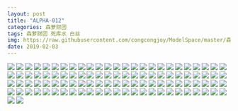 ```yaml
---
layout: post
title: "ALPHA-012"
categories: 森萝财团
tags: 森萝财团 死库水 白丝
img: https://raw.githubusercontent.com/congcongjoy/ModelSpace/master/森萝财团/ALPHA/ALPHA-012/honghuatu.net(1).jpg
date: 2019-02-03
---
```



![](https://raw.githubusercontent.com/congcongjoy/ModelSpace/master/森萝财团/ALPHA/ALPHA-012/honghuatu.net(1).jpg)
![](https://raw.githubusercontent.com/congcongjoy/ModelSpace/master/森萝财团/ALPHA/ALPHA-012/honghuatu.net(2).jpg)
![](https://raw.githubusercontent.com/congcongjoy/ModelSpace/master/森萝财团/ALPHA/ALPHA-012/honghuatu.net(3).jpg)
![](https://raw.githubusercontent.com/congcongjoy/ModelSpace/master/森萝财团/ALPHA/ALPHA-012/honghuatu.net(4).jpg)
![](https://raw.githubusercontent.com/congcongjoy/ModelSpace/master/森萝财团/ALPHA/ALPHA-012/honghuatu.net(5).jpg)
![](https://raw.githubusercontent.com/congcongjoy/ModelSpace/master/森萝财团/ALPHA/ALPHA-012/honghuatu.net(6).jpg)
![](https://raw.githubusercontent.com/congcongjoy/ModelSpace/master/森萝财团/ALPHA/ALPHA-012/honghuatu.net(7).jpg)
![](https://raw.githubusercontent.com/congcongjoy/ModelSpace/master/森萝财团/ALPHA/ALPHA-012/honghuatu.net(8).jpg)
![](https://raw.githubusercontent.com/congcongjoy/ModelSpace/master/森萝财团/ALPHA/ALPHA-012/honghuatu.net(9).jpg)
![](https://raw.githubusercontent.com/congcongjoy/ModelSpace/master/森萝财团/ALPHA/ALPHA-012/honghuatu.net(10).jpg)
![](https://raw.githubusercontent.com/congcongjoy/ModelSpace/master/森萝财团/ALPHA/ALPHA-012/honghuatu.net(11).jpg)
![](https://raw.githubusercontent.com/congcongjoy/ModelSpace/master/森萝财团/ALPHA/ALPHA-012/honghuatu.net(12).jpg)
![](https://raw.githubusercontent.com/congcongjoy/ModelSpace/master/森萝财团/ALPHA/ALPHA-012/honghuatu.net(13).jpg)
![](https://raw.githubusercontent.com/congcongjoy/ModelSpace/master/森萝财团/ALPHA/ALPHA-012/honghuatu.net(14).jpg)
![](https://raw.githubusercontent.com/congcongjoy/ModelSpace/master/森萝财团/ALPHA/ALPHA-012/honghuatu.net(15).jpg)
![](https://raw.githubusercontent.com/congcongjoy/ModelSpace/master/森萝财团/ALPHA/ALPHA-012/honghuatu.net(16).jpg)
![](https://raw.githubusercontent.com/congcongjoy/ModelSpace/master/森萝财团/ALPHA/ALPHA-012/honghuatu.net(17).jpg)
![](https://raw.githubusercontent.com/congcongjoy/ModelSpace/master/森萝财团/ALPHA/ALPHA-012/honghuatu.net(18).jpg)
![](https://raw.githubusercontent.com/congcongjoy/ModelSpace/master/森萝财团/ALPHA/ALPHA-012/honghuatu.net(19).jpg)
![](https://raw.githubusercontent.com/congcongjoy/ModelSpace/master/森萝财团/ALPHA/ALPHA-012/honghuatu.net(20).jpg)
![](https://raw.githubusercontent.com/congcongjoy/ModelSpace/master/森萝财团/ALPHA/ALPHA-012/honghuatu.net(21).jpg)
![](https://raw.githubusercontent.com/congcongjoy/ModelSpace/master/森萝财团/ALPHA/ALPHA-012/honghuatu.net(22).jpg)
![](https://raw.githubusercontent.com/congcongjoy/ModelSpace/master/森萝财团/ALPHA/ALPHA-012/honghuatu.net(23).jpg)
![](https://raw.githubusercontent.com/congcongjoy/ModelSpace/master/森萝财团/ALPHA/ALPHA-012/honghuatu.net(24).jpg)
![](https://raw.githubusercontent.com/congcongjoy/ModelSpace/master/森萝财团/ALPHA/ALPHA-012/honghuatu.net(25).jpg)
![](https://raw.githubusercontent.com/congcongjoy/ModelSpace/master/森萝财团/ALPHA/ALPHA-012/honghuatu.net(26).jpg)
![](https://raw.githubusercontent.com/congcongjoy/ModelSpace/master/森萝财团/ALPHA/ALPHA-012/honghuatu.net(27).jpg)
![](https://raw.githubusercontent.com/congcongjoy/ModelSpace/master/森萝财团/ALPHA/ALPHA-012/honghuatu.net(28).jpg)
![](https://raw.githubusercontent.com/congcongjoy/ModelSpace/master/森萝财团/ALPHA/ALPHA-012/honghuatu.net(29).jpg)
![](https://raw.githubusercontent.com/congcongjoy/ModelSpace/master/森萝财团/ALPHA/ALPHA-012/honghuatu.net(30).jpg)
![](https://raw.githubusercontent.com/congcongjoy/ModelSpace/master/森萝财团/ALPHA/ALPHA-012/honghuatu.net(31).jpg)
![](https://raw.githubusercontent.com/congcongjoy/ModelSpace/master/森萝财团/ALPHA/ALPHA-012/honghuatu.net(32).jpg)
![](https://raw.githubusercontent.com/congcongjoy/ModelSpace/master/森萝财团/ALPHA/ALPHA-012/honghuatu.net(33).jpg)
![](https://raw.githubusercontent.com/congcongjoy/ModelSpace/master/森萝财团/ALPHA/ALPHA-012/honghuatu.net(34).jpg)
![](https://raw.githubusercontent.com/congcongjoy/ModelSpace/master/森萝财团/ALPHA/ALPHA-012/honghuatu.net(35).jpg)
![](https://raw.githubusercontent.com/congcongjoy/ModelSpace/master/森萝财团/ALPHA/ALPHA-012/honghuatu.net(36).jpg)
![](https://raw.githubusercontent.com/congcongjoy/ModelSpace/master/森萝财团/ALPHA/ALPHA-012/honghuatu.net(37).jpg)
![](https://raw.githubusercontent.com/congcongjoy/ModelSpace/master/森萝财团/ALPHA/ALPHA-012/honghuatu.net(38).jpg)
![](https://raw.githubusercontent.com/congcongjoy/ModelSpace/master/森萝财团/ALPHA/ALPHA-012/honghuatu.net(39).jpg)
![](https://raw.githubusercontent.com/congcongjoy/ModelSpace/master/森萝财团/ALPHA/ALPHA-012/honghuatu.net(40).jpg)
![](https://raw.githubusercontent.com/congcongjoy/ModelSpace/master/森萝财团/ALPHA/ALPHA-012/honghuatu.net(41).jpg)
![](https://raw.githubusercontent.com/congcongjoy/ModelSpace/master/森萝财团/ALPHA/ALPHA-012/honghuatu.net(42).jpg)
![](https://raw.githubusercontent.com/congcongjoy/ModelSpace/master/森萝财团/ALPHA/ALPHA-012/honghuatu.net(43).jpg)
![](https://raw.githubusercontent.com/congcongjoy/ModelSpace/master/森萝财团/ALPHA/ALPHA-012/honghuatu.net(44).jpg)
![](https://raw.githubusercontent.com/congcongjoy/ModelSpace/master/森萝财团/ALPHA/ALPHA-012/honghuatu.net(45).jpg)
![](https://raw.githubusercontent.com/congcongjoy/ModelSpace/master/森萝财团/ALPHA/ALPHA-012/honghuatu.net(46).jpg)
![](https://raw.githubusercontent.com/congcongjoy/ModelSpace/master/森萝财团/ALPHA/ALPHA-012/honghuatu.net(47).jpg)
![](https://raw.githubusercontent.com/congcongjoy/ModelSpace/master/森萝财团/ALPHA/ALPHA-012/honghuatu.net(48).jpg)
![](https://raw.githubusercontent.com/congcongjoy/ModelSpace/master/森萝财团/ALPHA/ALPHA-012/honghuatu.net(49).jpg)
![](https://raw.githubusercontent.com/congcongjoy/ModelSpace/master/森萝财团/ALPHA/ALPHA-012/honghuatu.net(50).jpg)
![](https://raw.githubusercontent.com/congcongjoy/ModelSpace/master/森萝财团/ALPHA/ALPHA-012/honghuatu.net(51).jpg)
![](https://raw.githubusercontent.com/congcongjoy/ModelSpace/master/森萝财团/ALPHA/ALPHA-012/honghuatu.net(52).jpg)
![](https://raw.githubusercontent.com/congcongjoy/ModelSpace/master/森萝财团/ALPHA/ALPHA-012/honghuatu.net(53).jpg)
![](https://raw.githubusercontent.com/congcongjoy/ModelSpace/master/森萝财团/ALPHA/ALPHA-012/honghuatu.net(54).jpg)
![](https://raw.githubusercontent.com/congcongjoy/ModelSpace/master/森萝财团/ALPHA/ALPHA-012/honghuatu.net(55).jpg)
![](https://raw.githubusercontent.com/congcongjoy/ModelSpace/master/森萝财团/ALPHA/ALPHA-012/honghuatu.net(56).jpg)
![](https://raw.githubusercontent.com/congcongjoy/ModelSpace/master/森萝财团/ALPHA/ALPHA-012/honghuatu.net(57).jpg)
![](https://raw.githubusercontent.com/congcongjoy/ModelSpace/master/森萝财团/ALPHA/ALPHA-012/honghuatu.net(58).jpg)
![](https://raw.githubusercontent.com/congcongjoy/ModelSpace/master/森萝财团/ALPHA/ALPHA-012/honghuatu.net(59).jpg)
![](https://raw.githubusercontent.com/congcongjoy/ModelSpace/master/森萝财团/ALPHA/ALPHA-012/honghuatu.net(60).jpg)
![](https://raw.githubusercontent.com/congcongjoy/ModelSpace/master/森萝财团/ALPHA/ALPHA-012/honghuatu.net(61).jpg)
![](https://raw.githubusercontent.com/congcongjoy/ModelSpace/master/森萝财团/ALPHA/ALPHA-012/honghuatu.net(62).jpg)
![](https://raw.githubusercontent.com/congcongjoy/ModelSpace/master/森萝财团/ALPHA/ALPHA-012/honghuatu.net(63).jpg)
![](https://raw.githubusercontent.com/congcongjoy/ModelSpace/master/森萝财团/ALPHA/ALPHA-012/honghuatu.net(64).jpg)
![](https://raw.githubusercontent.com/congcongjoy/ModelSpace/master/森萝财团/ALPHA/ALPHA-012/honghuatu.net(65).jpg)
![](https://raw.githubusercontent.com/congcongjoy/ModelSpace/master/森萝财团/ALPHA/ALPHA-012/honghuatu.net(66).jpg)
![](https://raw.githubusercontent.com/congcongjoy/ModelSpace/master/森萝财团/ALPHA/ALPHA-012/honghuatu.net(67).jpg)
![](https://raw.githubusercontent.com/congcongjoy/ModelSpace/master/森萝财团/ALPHA/ALPHA-012/honghuatu.net(68).jpg)
![](https://raw.githubusercontent.com/congcongjoy/ModelSpace/master/森萝财团/ALPHA/ALPHA-012/honghuatu.net(69).jpg)
![](https://raw.githubusercontent.com/congcongjoy/ModelSpace/master/森萝财团/ALPHA/ALPHA-012/honghuatu.net(70).jpg)
![](https://raw.githubusercontent.com/congcongjoy/ModelSpace/master/森萝财团/ALPHA/ALPHA-012/honghuatu.net(71).jpg)
![](https://raw.githubusercontent.com/congcongjoy/ModelSpace/master/森萝财团/ALPHA/ALPHA-012/honghuatu.net(72).jpg)
![](https://raw.githubusercontent.com/congcongjoy/ModelSpace/master/森萝财团/ALPHA/ALPHA-012/honghuatu.net(73).jpg)
![](https://raw.githubusercontent.com/congcongjoy/ModelSpace/master/森萝财团/ALPHA/ALPHA-012/honghuatu.net(74).jpg)
![](https://raw.githubusercontent.com/congcongjoy/ModelSpace/master/森萝财团/ALPHA/ALPHA-012/honghuatu.net(75).jpg)
![](https://raw.githubusercontent.com/congcongjoy/ModelSpace/master/森萝财团/ALPHA/ALPHA-012/honghuatu.net(76).jpg)
![](https://raw.githubusercontent.com/congcongjoy/ModelSpace/master/森萝财团/ALPHA/ALPHA-012/honghuatu.net(77).jpg)
![](https://raw.githubusercontent.com/congcongjoy/ModelSpace/master/森萝财团/ALPHA/ALPHA-012/honghuatu.net(78).jpg)
![](https://raw.githubusercontent.com/congcongjoy/ModelSpace/master/森萝财团/ALPHA/ALPHA-012/honghuatu.net(79).jpg)
![](https://raw.githubusercontent.com/congcongjoy/ModelSpace/master/森萝财团/ALPHA/ALPHA-012/honghuatu.net(80).jpg)
![](https://raw.githubusercontent.com/congcongjoy/ModelSpace/master/森萝财团/ALPHA/ALPHA-012/honghuatu.net(81).jpg)
![](https://raw.githubusercontent.com/congcongjoy/ModelSpace/master/森萝财团/ALPHA/ALPHA-012/honghuatu.net(82).jpg)
![](https://raw.githubusercontent.com/congcongjoy/ModelSpace/master/森萝财团/ALPHA/ALPHA-012/honghuatu.net(83).jpg)
![](https://raw.githubusercontent.com/congcongjoy/ModelSpace/master/森萝财团/ALPHA/ALPHA-012/honghuatu.net(84).jpg)
![](https://raw.githubusercontent.com/congcongjoy/ModelSpace/master/森萝财团/ALPHA/ALPHA-012/honghuatu.net(85).jpg)
![](https://raw.githubusercontent.com/congcongjoy/ModelSpace/master/森萝财团/ALPHA/ALPHA-012/honghuatu.net(86).jpg)
![](https://raw.githubusercontent.com/congcongjoy/ModelSpace/master/森萝财团/ALPHA/ALPHA-012/honghuatu.net(87).jpg)
![](https://raw.githubusercontent.com/congcongjoy/ModelSpace/master/森萝财团/ALPHA/ALPHA-012/honghuatu.net(88).jpg)
![](https://raw.githubusercontent.com/congcongjoy/ModelSpace/master/森萝财团/ALPHA/ALPHA-012/honghuatu.net(89).jpg)
![](https://raw.githubusercontent.com/congcongjoy/ModelSpace/master/森萝财团/ALPHA/ALPHA-012/honghuatu.net(90).jpg)
![](https://raw.githubusercontent.com/congcongjoy/ModelSpace/master/森萝财团/ALPHA/ALPHA-012/honghuatu.net(91).jpg)
![](https://raw.githubusercontent.com/congcongjoy/ModelSpace/master/森萝财团/ALPHA/ALPHA-012/honghuatu.net(92).jpg)
![](https://raw.githubusercontent.com/congcongjoy/ModelSpace/master/森萝财团/ALPHA/ALPHA-012/honghuatu.net(93).jpg)
![](https://raw.githubusercontent.com/congcongjoy/ModelSpace/master/森萝财团/ALPHA/ALPHA-012/honghuatu.net(94).jpg)
![](https://raw.githubusercontent.com/congcongjoy/ModelSpace/master/森萝财团/ALPHA/ALPHA-012/honghuatu.net(95).jpg)
![](https://raw.githubusercontent.com/congcongjoy/ModelSpace/master/森萝财团/ALPHA/ALPHA-012/honghuatu.net(96).jpg)
![](https://raw.githubusercontent.com/congcongjoy/ModelSpace/master/森萝财团/ALPHA/ALPHA-012/honghuatu.net(97).jpg)
![](https://raw.githubusercontent.com/congcongjoy/ModelSpace/master/森萝财团/ALPHA/ALPHA-012/honghuatu.net(98).jpg)
![](https://raw.githubusercontent.com/congcongjoy/ModelSpace/master/森萝财团/ALPHA/ALPHA-012/honghuatu.net(99).jpg)
![](https://raw.githubusercontent.com/congcongjoy/ModelSpace/master/森萝财团/ALPHA/ALPHA-012/honghuatu.net(100).jpg)
![](https://raw.githubusercontent.com/congcongjoy/ModelSpace/master/森萝财团/ALPHA/ALPHA-012/honghuatu.net(101).jpg)
![](https://raw.githubusercontent.com/congcongjoy/ModelSpace/master/森萝财团/ALPHA/ALPHA-012/honghuatu.net(102).jpg)
